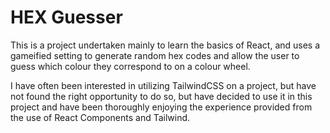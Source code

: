 # HEX Guesser

This is a project undertaken mainly to learn the basics of React, and uses a gameified setting to generate random hex codes and allow the user to guess which colour they correspond to on a colour wheel. 

I have often been interested in utilizing TailwindCSS on a project, but have not found the right opportunity to do so, but have decided to use it in this project and have been thoroughly enjoying the experience provided from the use of React Components and Tailwind.
